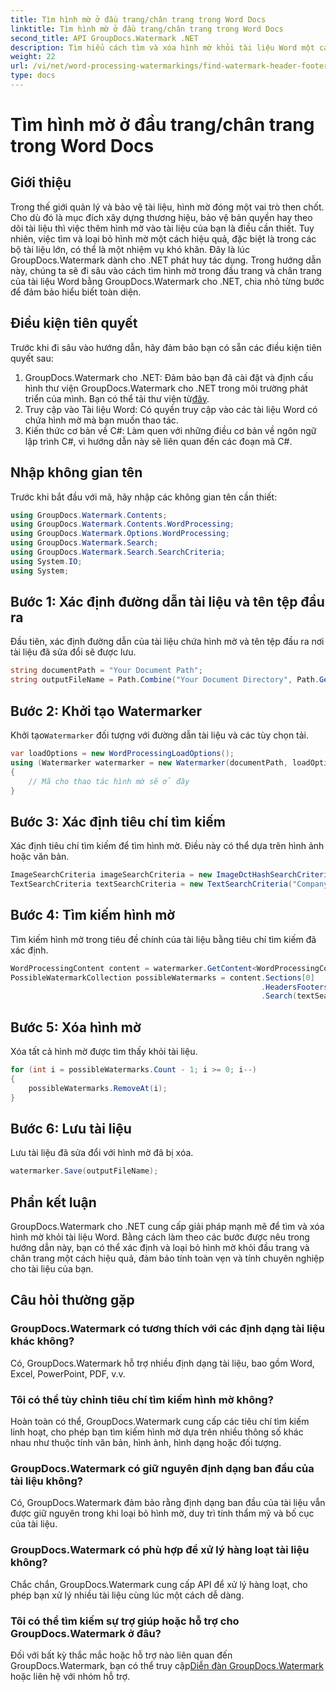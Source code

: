 ```yaml
---
title: Tìm hình mờ ở đầu trang/chân trang trong Word Docs
linktitle: Tìm hình mờ ở đầu trang/chân trang trong Word Docs
second_title: API GroupDocs.Watermark .NET
description: Tìm hiểu cách tìm và xóa hình mờ khỏi tài liệu Word một cách hiệu quả bằng GroupDocs cho .NET, đảm bảo tính toàn vẹn và tính chuyên nghiệp của tài liệu.
weight: 22
url: /vi/net/word-processing-watermarkings/find-watermark-header-footer-word-docs/
type: docs
---
```

# Tìm hình mờ ở đầu trang/chân trang trong Word Docs

## Giới thiệu
Trong thế giới quản lý và bảo vệ tài liệu, hình mờ đóng một vai trò then chốt. Cho dù đó là mục đích xây dựng thương hiệu, bảo vệ bản quyền hay theo dõi tài liệu thì việc thêm hình mờ vào tài liệu của bạn là điều cần thiết. Tuy nhiên, việc tìm và loại bỏ hình mờ một cách hiệu quả, đặc biệt là trong các bộ tài liệu lớn, có thể là một nhiệm vụ khó khăn. Đây là lúc GroupDocs.Watermark dành cho .NET phát huy tác dụng. Trong hướng dẫn này, chúng ta sẽ đi sâu vào cách tìm hình mờ trong đầu trang và chân trang của tài liệu Word bằng GroupDocs.Watermark cho .NET, chia nhỏ từng bước để đảm bảo hiểu biết toàn diện.
## Điều kiện tiên quyết
Trước khi đi sâu vào hướng dẫn, hãy đảm bảo bạn có sẵn các điều kiện tiên quyết sau:
1. GroupDocs.Watermark cho .NET: Đảm bảo bạn đã cài đặt và định cấu hình thư viện GroupDocs.Watermark cho .NET trong môi trường phát triển của mình. Bạn có thể tải thư viện từ[đây](https://releases.groupdocs.com/Watermark/net/).
2. Truy cập vào Tài liệu Word: Có quyền truy cập vào các tài liệu Word có chứa hình mờ mà bạn muốn thao tác.
3. Kiến thức cơ bản về C#: Làm quen với những điều cơ bản về ngôn ngữ lập trình C#, vì hướng dẫn này sẽ liên quan đến các đoạn mã C#.
## Nhập không gian tên
Trước khi bắt đầu với mã, hãy nhập các không gian tên cần thiết:
```csharp
using GroupDocs.Watermark.Contents;
using GroupDocs.Watermark.Contents.WordProcessing;
using GroupDocs.Watermark.Options.WordProcessing;
using GroupDocs.Watermark.Search;
using GroupDocs.Watermark.Search.SearchCriteria;
using System.IO;
using System;
```
## Bước 1: Xác định đường dẫn tài liệu và tên tệp đầu ra
Đầu tiên, xác định đường dẫn của tài liệu chứa hình mờ và tên tệp đầu ra nơi tài liệu đã sửa đổi sẽ được lưu.
```csharp
string documentPath = "Your Document Path";
string outputFileName = Path.Combine("Your Document Directory", Path.GetFileName(documentPath));
```
## Bước 2: Khởi tạo Watermarker
 Khởi tạo`Watermarker` đối tượng với đường dẫn tài liệu và các tùy chọn tải.
```csharp
var loadOptions = new WordProcessingLoadOptions();
using (Watermarker watermarker = new Watermarker(documentPath, loadOptions))
{
    // Mã cho thao tác hình mờ sẽ ở đây
}
```
## Bước 3: Xác định tiêu chí tìm kiếm
Xác định tiêu chí tìm kiếm để tìm hình mờ. Điều này có thể dựa trên hình ảnh hoặc văn bản.
```csharp
ImageSearchCriteria imageSearchCriteria = new ImageDctHashSearchCriteria(Constants.LogoPng);
TextSearchCriteria textSearchCriteria = new TextSearchCriteria("Company Name");
```
## Bước 4: Tìm kiếm hình mờ
Tìm kiếm hình mờ trong tiêu đề chính của tài liệu bằng tiêu chí tìm kiếm đã xác định.
```csharp
WordProcessingContent content = watermarker.GetContent<WordProcessingContent>();
PossibleWatermarkCollection possibleWatermarks = content.Sections[0]
                                                        .HeadersFooters[OfficeHeaderFooterType.HeaderPrimary]
                                                        .Search(textSearchCriteria.Or(imageSearchCriteria));
```
## Bước 5: Xóa hình mờ
Xóa tất cả hình mờ được tìm thấy khỏi tài liệu.
```csharp
for (int i = possibleWatermarks.Count - 1; i >= 0; i--)
{
    possibleWatermarks.RemoveAt(i);
}
```
## Bước 6: Lưu tài liệu
Lưu tài liệu đã sửa đổi với hình mờ đã bị xóa.
```csharp
watermarker.Save(outputFileName);
```

## Phần kết luận
GroupDocs.Watermark cho .NET cung cấp giải pháp mạnh mẽ để tìm và xóa hình mờ khỏi tài liệu Word. Bằng cách làm theo các bước được nêu trong hướng dẫn này, bạn có thể xác định và loại bỏ hình mờ khỏi đầu trang và chân trang một cách hiệu quả, đảm bảo tính toàn vẹn và tính chuyên nghiệp cho tài liệu của bạn.
## Câu hỏi thường gặp
### GroupDocs.Watermark có tương thích với các định dạng tài liệu khác không?
Có, GroupDocs.Watermark hỗ trợ nhiều định dạng tài liệu, bao gồm Word, Excel, PowerPoint, PDF, v.v.
### Tôi có thể tùy chỉnh tiêu chí tìm kiếm hình mờ không?
Hoàn toàn có thể, GroupDocs.Watermark cung cấp các tiêu chí tìm kiếm linh hoạt, cho phép bạn tìm kiếm hình mờ dựa trên nhiều thông số khác nhau như thuộc tính văn bản, hình ảnh, hình dạng hoặc đối tượng.
### GroupDocs.Watermark có giữ nguyên định dạng ban đầu của tài liệu không?
Có, GroupDocs.Watermark đảm bảo rằng định dạng ban đầu của tài liệu vẫn được giữ nguyên trong khi loại bỏ hình mờ, duy trì tính thẩm mỹ và bố cục của tài liệu.
### GroupDocs.Watermark có phù hợp để xử lý hàng loạt tài liệu không?
Chắc chắn, GroupDocs.Watermark cung cấp API để xử lý hàng loạt, cho phép bạn xử lý nhiều tài liệu cùng lúc một cách dễ dàng.
### Tôi có thể tìm kiếm sự trợ giúp hoặc hỗ trợ cho GroupDocs.Watermark ở đâu?
 Đối với bất kỳ thắc mắc hoặc hỗ trợ nào liên quan đến GroupDocs.Watermark, bạn có thể truy cập[Diễn đàn GroupDocs.Watermark](https://forum.groupdocs.com/c/watermark/19) hoặc liên hệ với nhóm hỗ trợ.